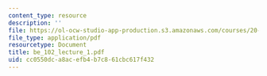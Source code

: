 ```yaml
---
content_type: resource
description: ''
file: https://ol-ocw-studio-app-production.s3.amazonaws.com/courses/20-102-macroepidemiology-be-102-spring-2005/cc0550dca8acefb4b7c861cbc617f432_be_102_lecture_1.pdf
file_type: application/pdf
resourcetype: Document
title: be_102_lecture_1.pdf
uid: cc0550dc-a8ac-efb4-b7c8-61cbc617f432
---
```

